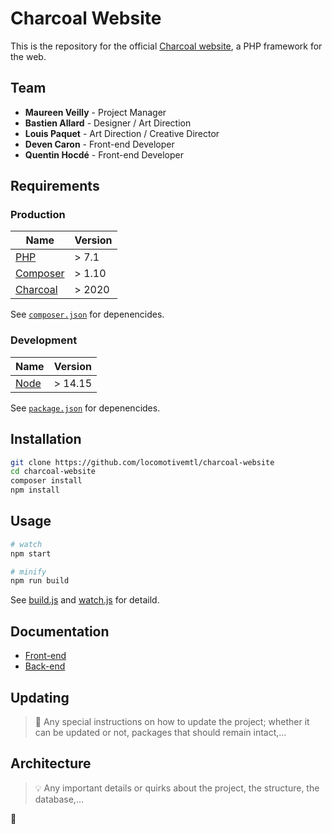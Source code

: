 # Charcoal Website

This is the repository for the official [Charcoal website](https://charcoal.locomotive.ca), a PHP framework for the web.

## Team

- **Maureen Veilly** - Project Manager
- **Bastien Allard** - Designer / Art Direction
- **Louis Paquet** - Art Direction / Creative Director
- **Deven Caron** - Front-end Developer
- **Quentin Hocdé** - Front-end Developer

## Requirements

### Production

| Name        | Version |
| ----------- | ------- |
| [PHP]       | > 7.1   |
| [Composer]  | > 1.10  |
| [Charcoal]  | > 2020  |

See [`composer.json`](blob/master/composer.json) for depenencides.

### Development

| Name       | Version |
| ---------- | ------- |
| [Node]     | > 14.15 |

See [`package.json`](blob/master/package.json) for depenencides.

## Installation

```sh
git clone https://github.com/locomotivemtl/charcoal-website
cd charcoal-website
composer install
npm install
```

## Usage

```sh
# watch
npm start

# minify
npm run build
```

See [build.js](blob/master/build/build.js) and [watch.js](blob/master/build/build.js) for detaild.

## Documentation

- [Front-end](https://github.com/locomotivemtl/locomotive-boilerplate/#readme)
- [Back-end](https://github.com/locomotivemtl/charcoal-project-boilerplate/tree/master#readme)

## Updating

> 🚧 Any special instructions on how to update the project; whether it can be updated or not, packages that should remain intact,…

## Architecture

> 💡 Any important details or quirks about the project, the structure, the database,…

🚂 <!-- v1.4.0 -->

[Node]:      https://nodejs.org/en/
[PHP]:       https://php.net/
[Composer]:  https://getcomposer.org/
[Charcoal]:  https://charcoal.locomotive.ca
